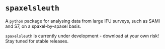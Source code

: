 # `spaxelsleuth`
A `python` package for analysing data from large IFU surveys, such as SAMI and S7, on a spaxel-by-spaxel basis.

`spaxelsleuth` is currently under development - download at your own risk! Stay tuned for stable releases.
